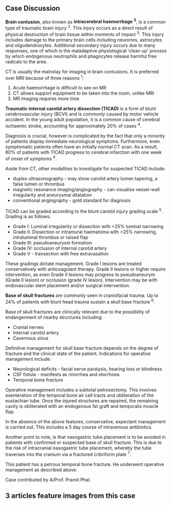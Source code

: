 ## Case Discussion

**Brain contusion**, also known as **intracerebral haemorrhage <sup>3</sup>**, is a common type of traumatic brain injury <sup>2</sup>. This injury occurs as a direct result of physical destruction of brain tissue within moments of impact <sup>3</sup>. This injury includes damage to the primary brain cells including neurones, astrocytes and oligodendrocytes. Additional secondary injury occurs due to many responses, one of which is the maladaptive physiological 'clean up' process by which endogenous neutrophils and phagocytes release harmful free radicals to the area.

CT is usually the mainstay for imaging in brain contusions. It is preferred over MRI because of three reasons <sup>1</sup>:

1.  Acute haemorrhage is difficult to see on MR
2.  CT allows support equipment to be taken into the room, unlike MRI
3.  MR imaging requires more time

**Traumatic internal carotid artery dissection (TICAD)** is a form of blunt cerebrovascular injury (BCVI) and is commonly caused by motor vehicle accident. In the young adult population, it is a common cause of cerebral ischaemic stroke, accounting for approximately 20% of cases <sup>4</sup>.

Diagnosis is crucial, however is complicated by the fact that only a minority of patients display immediate neurological symptoms. Furthermore, even symptomatic patients often have an initially normal CT scan. As a result, 80% of patients with TICAD progress to cerebral infarction with one week of onset of symptoms <sup>4</sup>.

Aside from CT, other modalities to investigate for suspected TICAD include:

-   duplex ultrasonography - may show carotid artery lumen tapering, a false lumen or thrombus
-   magnetic resonance imaging/angiography - can visualise vessel-wall irregularity and aneurysmal dilatation
-   conventional angiography - gold standard for diagnosis

TICAD can be graded according to the blunt carotid injury grading scale <sup>5</sup>. Grading is as follows:

-   Grade I: Luminal irregularity or dissection with <25% luminal narrowing
-   Grade II: Dissection or intramural haematoma with >25% narrowing, intraluminal thrombus or raised flap
-   Grade III: pseudoaneurysm formation
-   Grade IV: occlusion of internal carotid artery
-   Grade V - transection with free extravasation

These gradings dictate management. Grade I lesions are treated conservatively with anticoagulant therapy. Grade II lesions or higher require intervention, as even Grade II lesions may progress to pseudoaneurym (Grade II lesion) or occlusion (grade IV lesion). Intervention may be with endovascular stent placement and/or surgical intervention.

**Base of skull fractures** are commonly seen in craniofacial trauma. Up to 24% of patients with blunt head trauma sustain a skull base fracture <sup>6</sup>. 

Base of skull fractures are clinically relevant due to the possibility of endangerment of nearby structures including:

-   Cranial nerves
-   Internal carotid artery
-   Cavernous sinus

Definitive management for skull base fracture depends on the degree of fracture and the clinical state of the patient. Indications for operative management include:

-   Neurological deficits - facial nerve paralysis, hearing loss or blindness
-   CSF fistula - manifests as rinorrhea and otorrhoea
-   Temporal bone fracture

Operative management includes a subtotal petrosectomy. This involves exenteration of the temporal bone air cell tracts and obliteration of the eustachian tube. Once the injured structures are repaired, the remaining cavity is obliterated with an endogenous fat graft and temporalis muscle flap. 

In the absence of the above features, conservative, expectant management is carried out. This includes a 5 day course of intravenous antibiotics.

Another point to note, is that nasogastric tube placement is to be avoided in patients with confirmed or suspected base of skull fracture. This is due to the risk of intracranial nasogastric tube placement, whereby the tube traverses into the cranium via a fractured cribriform plate <sup>7</sup>.

This patient has a petrous temporal bone fracture. He underwent operative management as described above.

Case contributed by A/Prof. Pramit Phal.

## 3 articles feature images from this case